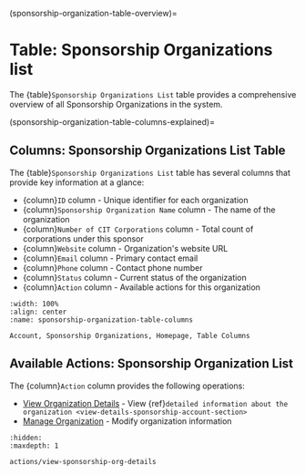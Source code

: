 (sponsorship-organization-table-overview)=
# Table: Sponsorship Organizations list

The {table}`Sponsorship Organizations List` table provides a comprehensive overview of all Sponsorship Organizations in the system.

(sponsorship-organization-table-columns-explained)=
## Columns: Sponsorship Organizations List Table

The {table}`Sponsorship Organizations List` table has several columns that provide key information at a glance:

- {column}`ID` column - Unique identifier for each organization
- {column}`Sponsorship Organization Name` column - The name of the organization
- {column}`Number of CIT Corporations` column - Total count of corporations under this sponsor
- {column}`Website` column - Organization's website URL
- {column}`Email` column - Primary contact email
- {column}`Phone` column - Contact phone number
- {column}`Status` column - Current status of the organization
- {column}`Action` column - Available actions for this organization

```{lazyfigure} ../../../_static/solo_app/Universal/view-sponsorship-organization/Main/sponsorship-organization-homepage-table-columns.webp
:width: 100%
:align: center
:name: sponsorship-organization-table-columns

Account, Sponsorship Organizations, Homepage, Table Columns
```

## Available Actions: Sponsorship Organization List

The {column}`Action` column provides the following operations:

- [View Organization Details](#view-more-icon) - View {ref}`detailed information about the organization <view-details-sponsorship-account-section>`
- [Manage Organization](#manage-icon) - Modify organization information

```{toctree}
:hidden:
:maxdepth: 1

actions/view-sponsorship-org-details
```